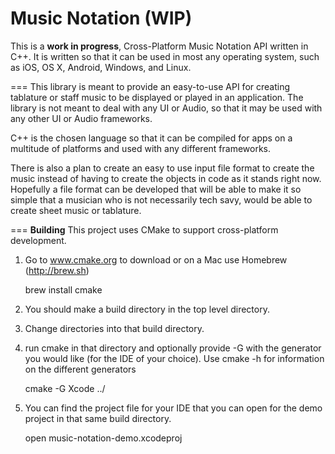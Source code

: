 Music Notation (WIP)
==============

This is a **work in progress**, Cross-Platform Music Notation API written in C++. It is written so that it can be used in most any operating system, such as iOS, OS X, Android, Windows, and Linux.

===
This library is meant to provide an easy-to-use API for creating tablature or staff music to be displayed or played in an application. The library is not meant to deal with any UI or Audio, so that it may be used with any other UI or Audio frameworks.

C++ is the chosen language so that it can be compiled for apps on a multitude of platforms and used with any different frameworks.

There is also a plan to create an easy to use input file format to create the music instead of having to create the objects in code as it stands right now. Hopefully a file format can be developed that will be able to make it so simple that a musician who is not necessarily tech savy, would be able to create sheet music or tablature.

===
**Building**
This project uses CMake to support cross-platform development.
1. Go to www.cmake.org to download or on a Mac use Homebrew (http://brew.sh)

    brew install cmake

2. You should make a build directory in the top level directory.
3. Change directories into that build directory.
4. run cmake in that directory and optionally provide -G with the generator you would like (for the IDE of your choice). Use cmake -h for information on the different generators

    cmake -G Xcode ../

5. You can find the project file for your IDE that you can open for the demo project in that same build directory.

    open music-notation-demo.xcodeproj
